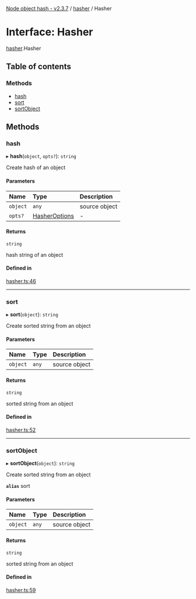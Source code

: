 [Node object hash - v2.3.7](../README.md) / [hasher](../modules/hasher.md) / Hasher

# Interface: Hasher

[hasher](../modules/hasher.md).Hasher

## Table of contents

### Methods

- [hash](hasher.hasher-1.md#hash)
- [sort](hasher.hasher-1.md#sort)
- [sortObject](hasher.hasher-1.md#sortobject)

## Methods

### hash

▸ **hash**(`object`, `opts?`): `string`

Create hash of an object

#### Parameters

| Name     | Type                                             | Description   |
| :------- | :----------------------------------------------- | :------------ |
| `object` | `any`                                            | source object |
| `opts?`  | [HasherOptions](hasher.export_.hasheroptions.md) | -             |

#### Returns

`string`

hash string of an object

#### Defined in

[hasher.ts:46](https://github.com/SkeLLLa/node-object-hash/blob/d264cc4/src/hasher.ts#L46)

---

### sort

▸ **sort**(`object`): `string`

Create sorted string from an object

#### Parameters

| Name     | Type  | Description   |
| :------- | :---- | :------------ |
| `object` | `any` | source object |

#### Returns

`string`

sorted string from an object

#### Defined in

[hasher.ts:52](https://github.com/SkeLLLa/node-object-hash/blob/d264cc4/src/hasher.ts#L52)

---

### sortObject

▸ **sortObject**(`object`): `string`

Create sorted string from an object

**`alias`** sort

#### Parameters

| Name     | Type  | Description   |
| :------- | :---- | :------------ |
| `object` | `any` | source object |

#### Returns

`string`

sorted string from an object

#### Defined in

[hasher.ts:59](https://github.com/SkeLLLa/node-object-hash/blob/d264cc4/src/hasher.ts#L59)
